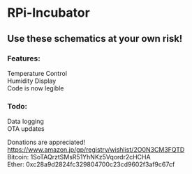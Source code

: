 # RPi-Incubator
## Use these schematics at your own risk!

### Features:  
Temperature Control  
Humidity Display  
Code is now legible  

### Todo:
Data logging  
OTA updates

Donations are appreciated!
https://www.amazon.jp/gp/registry/wishlist/2O0N3CM3FQTD    
Bitcoin: 1SoTAQrztSMsR51YhNKz5Vqordr2cHCHA   
Ether: 0xc28a9d2824fc329804700c23cd9602f3af9c67cf

